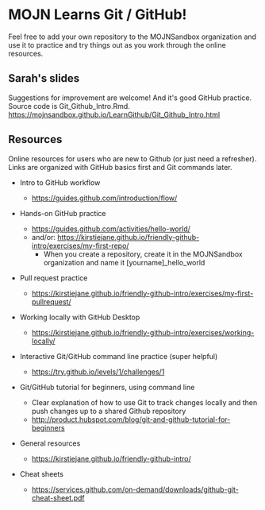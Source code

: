 # MOJN Learns Git / GitHub!
Feel free to add your own repository to the MOJNSandbox organization and use it to practice and try things out as you work through the online resources.

## Sarah's slides
Suggestions for improvement are welcome! And it's good GitHub practice. Source code is Git_Github_Intro.Rmd.
https://mojnsandbox.github.io/LearnGithub/Git_Github_Intro.html

## Resources
Online resources for users who are new to Github (or just need a refresher). Links are organized with GitHub basics first and Git commands later.
- Intro to GitHub workflow
  - https://guides.github.com/introduction/flow/
- Hands-on GitHub practice
  - https://guides.github.com/activities/hello-world/
  - and/or: https://kirstiejane.github.io/friendly-github-intro/exercises/my-first-repo/
    - When you create a repository, create it in the MOJNSandbox organization and name it [yourname]_hello_world
- Pull request practice
  - https://kirstiejane.github.io/friendly-github-intro/exercises/my-first-pullrequest/
- Working locally with GitHub Desktop
  - https://kirstiejane.github.io/friendly-github-intro/exercises/working-locally/
- Interactive Git/GitHub command line practice (super helpful)
  - https://try.github.io/levels/1/challenges/1
- Git/GitHub tutorial for beginners, using command line
  - Clear explanation of how to use Git to track changes locally and then push changes up to a shared Github repository
  - http://product.hubspot.com/blog/git-and-github-tutorial-for-beginners
  
- General resources
  - https://kirstiejane.github.io/friendly-github-intro/

- Cheat sheets
  - https://services.github.com/on-demand/downloads/github-git-cheat-sheet.pdf
